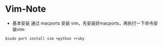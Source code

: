 # Vim-Note
- 基本安装
通过 macports 安装 vim，先安装好macports，再执行一下命令安装vim:
```
$sudo port install vim +python +ruby
```
